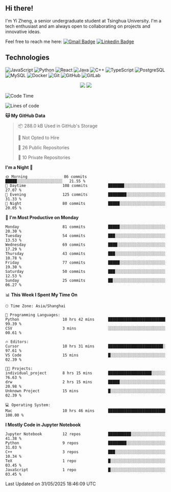 ## Hi there!

I'm Yi Zheng, a senior undergraduate student at Tsinghua University. I'm a tech enthusiast and am always open to collaborating on projects and innovative ideas.

Feel free to reach me here: [![Gmail Badge](https://img.shields.io/badge/-zhengyi20thu@gmail.com-c14438?style=flat-square&logo=Gmail&logoColor=white&link=mailto:zhengyi20thu@gmail.com)](mailto:zhengyi20thu@gmail.com)
[![Linkedin Badge](https://img.shields.io/badge/-yizheng20-blue?style=flat-square&logo=Linkedin&logoColor=white&link=https://www.linkedin.com/in/yizheng20/)](https://www.linkedin.com/in/yi-zheng-mfe/)

## Technologies

![JavaScript](https://img.shields.io/badge/-JavaScript-black?style=flat-square&logo=javascript)
![Python](https://img.shields.io/badge/-Python-black?style=flat-square&logo=Python)
![React](https://img.shields.io/badge/-React-black?style=flat-square&logo=react)
![Java](https://img.shields.io/badge/-java-E34A86?style=flat-square&logo=java)
![C++](https://img.shields.io/badge/-C++-00599C?style=flat-square&logo=c)
![TypeScript](https://img.shields.io/badge/-TypeScript-007ACC?style=flat-square&logo=typescript)
![PostgreSQL](https://img.shields.io/badge/-PostgreSQL-336791?style=flat-square&logo=postgresql)
![MySQL](https://img.shields.io/badge/-MySQL-black?style=flat-square&logo=mysql)
![Docker](https://img.shields.io/badge/-Docker-black?style=flat-square&logo=docker)
![Git](https://img.shields.io/badge/-Git-black?style=flat-square&logo=git)
![GitHub](https://img.shields.io/badge/-GitHub-181717?style=flat-square&logo=github)
![GitLab](https://img.shields.io/badge/-GitLab-FCA121?style=flat-square&logo=gitlab)

<p align="center">
    <img src = "https://github-readme-stats.vercel.app/api?username=Zheng-Yi-git&show_icons=true&theme=yeblu&hide_border=true&count_private=true">
    <img src = "https://github-readme-stats.vercel.app/api/top-langs/?username=Zheng-Yi-git&hide=html,css&theme=yeblu&layout=compact&hide_border=true&count_private=true&langs_count=8">
</p>

<!--START_SECTION:waka-->
![Code Time](http://img.shields.io/badge/Code%20Time-1%2C298%20hrs%2045%20mins-blue)

![Lines of code](https://img.shields.io/badge/From%20Hello%20World%20I%27ve%20Written-2.8%20million%20lines%20of%20code-blue)

**🐱 My GitHub Data** 

> 📦 288.0 kB Used in GitHub's Storage 
 > 
> 🚫 Not Opted to Hire
 > 
> 📜 26 Public Repositories 
 > 
> 🔑 10 Private Repositories 
 > 
**I'm a Night 🦉** 

```text
🌞 Morning                86 commits          █████░░░░░░░░░░░░░░░░░░░░   21.55 % 
🌆 Daytime                108 commits         ███████░░░░░░░░░░░░░░░░░░   27.07 % 
🌃 Evening                125 commits         ████████░░░░░░░░░░░░░░░░░   31.33 % 
🌙 Night                  80 commits          █████░░░░░░░░░░░░░░░░░░░░   20.05 % 
```
📅 **I'm Most Productive on Monday** 

```text
Monday                   81 commits          █████░░░░░░░░░░░░░░░░░░░░   20.30 % 
Tuesday                  54 commits          ███░░░░░░░░░░░░░░░░░░░░░░   13.53 % 
Wednesday                69 commits          ████░░░░░░░░░░░░░░░░░░░░░   17.29 % 
Thursday                 43 commits          ███░░░░░░░░░░░░░░░░░░░░░░   10.78 % 
Friday                   77 commits          █████░░░░░░░░░░░░░░░░░░░░   19.30 % 
Saturday                 50 commits          ███░░░░░░░░░░░░░░░░░░░░░░   12.53 % 
Sunday                   25 commits          ██░░░░░░░░░░░░░░░░░░░░░░░   06.27 % 
```


📊 **This Week I Spent My Time On** 

```text
🕑︎ Time Zone: Asia/Shanghai

💬 Programming Languages: 
Python                   10 hrs 42 mins      █████████████████████████   99.39 % 
CSV                      3 mins              ░░░░░░░░░░░░░░░░░░░░░░░░░   00.61 % 

🔥 Editors: 
Cursor                   10 hrs 31 mins      ████████████████████████░   97.61 % 
VS Code                  15 mins             █░░░░░░░░░░░░░░░░░░░░░░░░   02.39 % 

🐱‍💻 Projects: 
individual_project       8 hrs 15 mins       ███████████████████░░░░░░   76.63 % 
drw                      2 hrs 15 mins       █████░░░░░░░░░░░░░░░░░░░░   20.98 % 
Unknown Project          15 mins             █░░░░░░░░░░░░░░░░░░░░░░░░   02.39 % 

💻 Operating System: 
Mac                      10 hrs 46 mins      █████████████████████████   100.00 % 
```

**I Mostly Code in Jupyter Notebook** 

```text
Jupyter Notebook         12 repos            ██████████░░░░░░░░░░░░░░░   41.38 % 
Python                   9 repos             ████████░░░░░░░░░░░░░░░░░   31.03 % 
C++                      3 repos             ███░░░░░░░░░░░░░░░░░░░░░░   10.34 % 
TeX                      1 repo              █░░░░░░░░░░░░░░░░░░░░░░░░   03.45 % 
JavaScript               1 repo              █░░░░░░░░░░░░░░░░░░░░░░░░   03.45 % 
```




 Last Updated on 31/05/2025 18:46:09 UTC
<!--END_SECTION:waka-->
